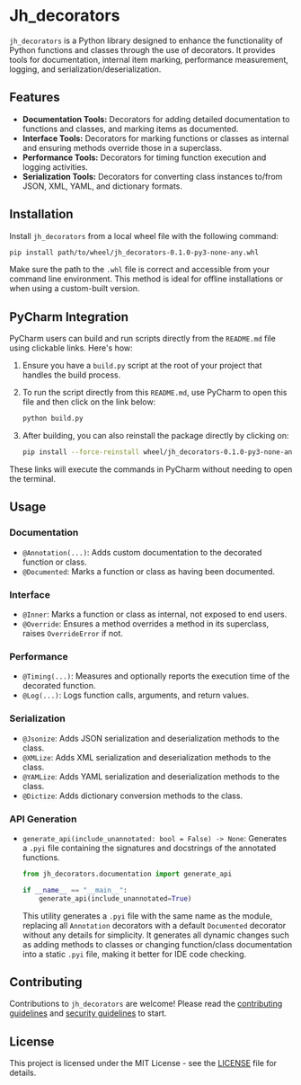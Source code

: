 # Jh_decorators

`jh_decorators` is a Python library designed to enhance the functionality of Python functions and classes through the use of decorators. It provides tools for documentation, internal item marking, performance measurement, logging, and serialization/deserialization.

## Features

- **Documentation Tools:** Decorators for adding detailed documentation to functions and classes, and marking items as documented.
- **Interface Tools:** Decorators for marking functions or classes as internal and ensuring methods override those in a superclass.
- **Performance Tools:** Decorators for timing function execution and logging activities.
- **Serialization Tools:** Decorators for converting class instances to/from JSON, XML, YAML, and dictionary formats.

## Installation

Install `jh_decorators` from a local wheel file with the following command:

```bash
pip install path/to/wheel/jh_decorators-0.1.0-py3-none-any.whl
```

Make sure the path to the `.whl` file is correct and accessible from your command line environment. This method is ideal for offline installations or when using a custom-built version.

## PyCharm Integration

PyCharm users can build and run scripts directly from the `README.md` file using clickable links. Here's how:

1. Ensure you have a `build.py` script at the root of your project that handles the build process.
2. To run the script directly from this `README.md`, use PyCharm to open this file and then click on the link below:

    ```bash
    python build.py
    ```

3. After building, you can also reinstall the package directly by clicking on:

    ```bash
    pip install --force-reinstall wheel/jh_decorators-0.1.0-py3-none-any.whl
    ```

These links will execute the commands in PyCharm without needing to open the terminal.

## Usage

### Documentation

- `@Annotation(...)`: Adds custom documentation to the decorated function or class.
- `@Documented`: Marks a function or class as having been documented.

### Interface

- `@Inner`: Marks a function or class as internal, not exposed to end users.
- `@Override`: Ensures a method overrides a method in its superclass, raises `OverrideError` if not.

### Performance

- `@Timing(...)`: Measures and optionally reports the execution time of the decorated function.
- `@Log(...)`: Logs function calls, arguments, and return values.

### Serialization

- `@Jsonize`: Adds JSON serialization and deserialization methods to the class.
- `@XMLize`: Adds XML serialization and deserialization methods to the class.
- `@YAMLize`: Adds YAML serialization and deserialization methods to the class.
- `@Dictize`: Adds dictionary conversion methods to the class.

### API Generation

- `generate_api(include_unannotated: bool = False) -> None`: Generates a `.pyi` file containing the signatures and docstrings of the annotated functions.

    ```python
    from jh_decorators.documentation import generate_api

    if __name__ == "__main__":
        generate_api(include_unannotated=True)
    ```

    This utility generates a `.pyi` file with the same name as the module, replacing all `Annotation` decorators with a default `Documented` decorator without any details for simplicity. It generates all dynamic changes such as adding methods to classes or changing function/class documentation into a static `.pyi` file, making it better for IDE code checking.

## Contributing

Contributions to `jh_decorators` are welcome! Please read the [contributing guidelines](CONTRIBUTING.md) and [security guidelines](SECURITY.md) to start.

## License

This project is licensed under the MIT License - see the [LICENSE](LICENSE) file for details.

